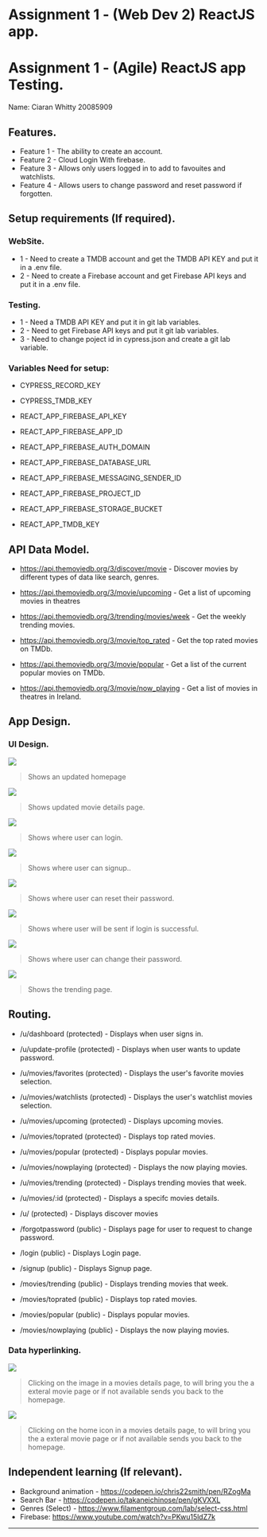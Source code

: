 # Assignment 1 - (Web Dev 2) ReactJS app. 
# Assignment 1 - (Agile) ReactJS app Testing.

Name: Ciaran Whitty 20085909

## Features.
 
 + Feature 1 - The ability to create an account.
 + Feature 2 - Cloud Login With firebase. 
 + Feature 3 - Allows only users logged in to add to favouites and watchlists.
 + Feature 4 - Allows users to change password and reset password if forgotten.

## Setup requirements (If required).

### WebSite.

+ 1 - Need to create a TMDB account and get the TMDB API KEY and put it in a .env file.
+ 2 - Need to create a Firebase account and get Firebase API keys and put it in a .env file. 

### Testing.

+ 1 - Need a TMDB API KEY and put it in git lab variables.
+ 2 - Need to get Firebase API keys and put it git lab variables. 
+ 3 - Need to change poject id in cypress.json and create a git lab variable.

### Variables Need for setup:

+ CYPRESS_RECORD_KEY
+ CYPRESS_TMDB_KEY

+ REACT_APP_FIREBASE_API_KEY
+ REACT_APP_FIREBASE_APP_ID
+ REACT_APP_FIREBASE_AUTH_DOMAIN
+ REACT_APP_FIREBASE_DATABASE_URL
+ REACT_APP_FIREBASE_MESSAGING_SENDER_ID
+ REACT_APP_FIREBASE_PROJECT_ID
+ REACT_APP_FIREBASE_STORAGE_BUCKET
+ REACT_APP_TMDB_KEY


## API Data Model.

+ https://api.themoviedb.org/3/discover/movie - Discover movies by different types of data like search, genres.
+ https://api.themoviedb.org/3/movie/upcoming - Get a list of upcoming movies in theatres

+ https://api.themoviedb.org/3/trending/movies/week - Get the  weekly trending movies. 
+ https://api.themoviedb.org/3/movie/top_rated - Get the top rated movies on TMDb.
+ https://api.themoviedb.org/3/movie/popular - Get a list of the current popular movies on TMDb.
+ https://api.themoviedb.org/3/movie/now_playing - Get a list of movies in theatres in Ireland. 

## App Design.

### UI Design.

![][homepage]
>Shows an updated homepage

![][movieDetail]
>Shows updated movie details page.

![][login]
>Shows where user can login.

![][signup]
>Shows where user can signup..

![][forgotpassword]
>Shows where user can reset their password.

![][dashboard]
>Shows where user will be sent if login is successful.

![][updatepassword]
>Shows where user can change their password.

![][trending]
>Shows the trending page.

## Routing.

+ /u/dashboard 			(protected) - Displays when user signs in.
+ /u/update-profile 	(protected) - Displays when user wants to update password.
+ /u/movies/favorites 	(protected) - Displays the user's favorite movies selection.
+ /u/movies/watchlists 	(protected) - Displays the user's watchlist movies selection.
+ /u/movies/upcoming 	(protected) - Displays upcoming movies.
+ /u/movies/toprated 	(protected) - Displays top rated movies.
+ /u/movies/popular 	(protected) - Displays popular movies.
+ /u/movies/nowplaying 	(protected) - Displays the now playing movies.
+ /u/movies/trending 	(protected) - Displays trending movies that week.
+ /u/movies/:id 		(protected) - Displays a specifc movies details.
+ /u/ 					(protected) - Displays discover movies

+ /forgotpassword		(public) - Displays page for user to request to change password.
+ /login 				(public) - Displays Login page.
+ /signup 				(public) - Displays Signup page.
+ /movies/trending 		(public) - Displays trending movies that week.
+ /movies/toprated 		(public) - Displays top rated movies.
+ /movies/popular 		(public) - Displays popular movies.
+ /movies/nowplaying 	(public) - Displays the now playing movies.

### Data hyperlinking.

![][movieDetailsImage]
> Clicking on the image in a movies details page, to will bring you the a exteral movie page or if not available sends you back to the homepage.

![][movieDetailsHomeIcon]
> Clicking on the home icon in a movies details page, to will bring you the a exteral movie page or if not available sends you back to the homepage.

## Independent learning (If relevant).

+ Background animation - https://codepen.io/chris22smith/pen/RZogMa
+ Search Bar - https://codepen.io/takaneichinose/pen/gKVXXL
+ Genres (Select) - https://www.filamentgroup.com/lab/select-css.html
+ Firebase: https://www.youtube.com/watch?v=PKwu15ldZ7k

---------------------------------

[homepage]: ./public/S1_homepage.png

[login]: ./public/S2_login.png
[signup]: ./public/S3_signup.png
[forgotpassword]: ./public/S4_forgotpassword.png

[dashboard]: ./public/S5_dashboard.png
[updatepassword]: ./public/S6_updatepassword.png
[trending]: ./public/S7_trending.png
[movieDetail]: ./public/S8_movieDetail.png

[movieDetailsImage]: ./public/S9_movieDetailsImage.png
[movieDetailsHomeIcon]: ./public/S10_movieDetailsHomeIcon.png